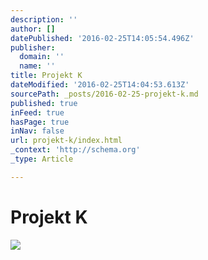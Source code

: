 ```yaml
---
description: ''
author: []
datePublished: '2016-02-25T14:05:54.496Z'
publisher:
  domain: ''
  name: ''
title: Projekt K
dateModified: '2016-02-25T14:04:53.613Z'
sourcePath: _posts/2016-02-25-projekt-k.md
published: true
inFeed: true
hasPage: true
inNav: false
url: projekt-k/index.html
_context: 'http://schema.org'
_type: Article

---
```

# Projekt K
![](https://the-grid-user-content.s3-us-west-2.amazonaws.com/ff72b514-c592-47c9-b4ea-7a37e41e2e7d.png)